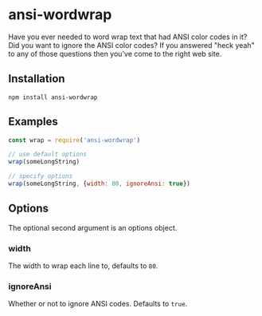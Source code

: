 # ansi-wordwrap
Have you ever needed to word wrap text that had ANSI color codes in it? Did you want to ignore the ANSI color codes? If you answered "heck yeah" to any of those questions then you've come to the right web site.

## Installation
`npm install ansi-wordwrap`

## Examples
```javascript
const wrap = require('ansi-wordwrap')

// use default options
wrap(someLongString)

// specify options
wrap(someLongString, {width: 80, ignoreAnsi: true})
```

## Options
The optional second argument is an options object.

### width
The width to wrap each line to, defaults to `80`.

### ignoreAnsi
Whether or not to ignore ANSI codes.  Defaults to `true`.